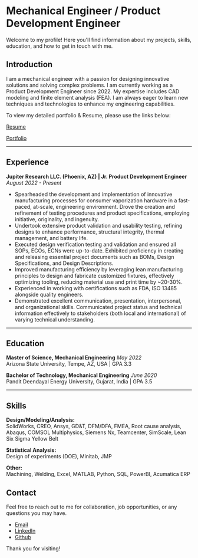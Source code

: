 # Mechanical Engineer / Product Development Engineer

Welcome to my profile! Here you'll find information about my projects, skills, education, and how to get in touch with me.

## Introduction

I am a mechanical engineer with a passion for designing innovative solutions and solving complex problems. I am currently working as a Product Development Engineer since 2022. My expertise includes CAD modeling and finite element analysis (FEA). I am always eager to learn new techniques and technologies to enhance my engineering capabilities.

To view my detailed portfolio & Resume, please use the links below:

[Resume](./Resume.pdf)

[Portfolio](./Portfolio.pdf)

---

## Experience

**Jupiter Research LLC. (Phoenix, AZ) | Jr. Product Development Engineer**
*August 2022 - Present*

- Spearheaded the development and implementation of innovative manufacturing processes for consumer vaporization hardware in a fast-paced, at-scale, engineering environment. Drove the creation and refinement of testing procedures and product specifications, employing initiative, originality, and ingenuity.
- Undertook extensive product validation and usability testing, refining designs to enhance performance, structural integrity, thermal management, and battery life.
- Executed design verification testing and validation and ensured all SOPs, ECOs, ECNs were up-to-date. Exhibited proficiency in creating and releasing essential project documents such as BOMs, Design Specifications, and Design Descriptions.
- Improved manufacturing efficiency by leveraging lean manufacturing principles to design and fabricate customized fixtures, effectively optimizing tooling, reducing material use and print time by ~20-30%.
- Experienced in working with certifications such as FDA, ISO 13485 alongside quality engineers.
- Demonstrated excellent communication, presentation, interpersonal, and organizational skills. Communicated project status and technical information effectively to stakeholders (both local and international) of varying technical understanding.

---

## Education

**Master of Science, Mechanical Engineering**
*May 2022*  
Arizona State University, Tempe, AZ, USA | GPA 3.3

**Bachelor of Technology, Mechanical Engineering**
*June 2020*  
Pandit Deendayal Energy University, Gujarat, India | GPA 3.5

---

## Skills

**Design/Modeling/Analysis:**  
SolidWorks, CREO, Ansys, GD&T, DFM/DFA, FMEA, Root cause analysis, Abaqus, COMSOL Multiphysics, Siemens Nx, Teamcenter, SimScale, Lean Six Sigma Yellow Belt

**Statistical Analysis:**  
Design of experiments (DOE), Minitab, JMP

**Other:**  
Machining, Welding, Excel, MATLAB, Python, SQL, PowerBI, Acumatica ERP


## Contact

Feel free to reach out to me for collaboration, job opportunities, or any questions you may have.

- [Email](joshi.nikhil15@outlook.com)
- [LinkedIn](https://www.linkedin.com/in/joshinikhil15)
- [Github](https://github.com/njoshi-23)

Thank you for visiting!
